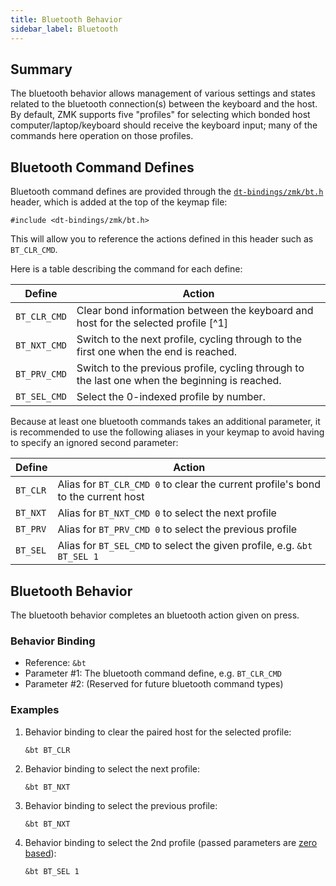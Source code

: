 ```yaml
---
title: Bluetooth Behavior
sidebar_label: Bluetooth
---
```


## Summary

The bluetooth behavior allows management of various settings and states related to the bluetooth connection(s)
between the keyboard and the host. By default, ZMK supports five "profiles" for selecting which bonded host
computer/laptop/keyboard should receive the keyboard input; many of the commands here operation on those profiles.

## Bluetooth Command Defines

Bluetooth command defines are provided through the [`dt-bindings/zmk/bt.h`](https://github.com/zmkfirmware/zmk/blob/main/app/include/dt-bindings/zmk/bt.h) header,
which is added at the top of the keymap file:

```
#include <dt-bindings/zmk/bt.h>
```

This will allow you to reference the actions defined in this header such as `BT_CLR_CMD`.

Here is a table describing the command for each define:

| Define       | Action                                                                                         |
| ------------ | ---------------------------------------------------------------------------------------------- |
| `BT_CLR_CMD` | Clear bond information between the keyboard and host for the selected profile [^1]             |
| `BT_NXT_CMD` | Switch to the next profile, cycling through to the first one when the end is reached.          |
| `BT_PRV_CMD` | Switch to the previous profile, cycling through to the last one when the beginning is reached. |
| `BT_SEL_CMD` | Select the 0-indexed profile by number.                                                        |

Because at least one bluetooth commands takes an additional parameter, it is recommended to use
the following aliases in your keymap to avoid having to specify an ignored second parameter:

| Define   | Action                                                                           |
| -------- | -------------------------------------------------------------------------------- |
| `BT_CLR` | Alias for `BT_CLR_CMD 0` to clear the current profile's bond to the current host |
| `BT_NXT` | Alias for `BT_NXT_CMD 0` to select the next profile                              |
| `BT_PRV` | Alias for `BT_PRV_CMD 0` to select the previous profile                          |
| `BT_SEL` | Alias for `BT_SEL_CMD` to select the given profile, e.g. `&bt BT_SEL 1`          |

## Bluetooth Behavior

The bluetooth behavior completes an bluetooth action given on press.

### Behavior Binding

- Reference: `&bt`
- Parameter #1: The bluetooth command define, e.g. `BT_CLR_CMD`
- Parameter #2: (Reserved for future bluetooth command types)

### Examples

1. Behavior binding to clear the paired host for the selected profile:

   ```
   &bt BT_CLR
   ```

1. Behavior binding to select the next profile:

   ```
   &bt BT_NXT
   ```

1. Behavior binding to select the previous profile:

   ```
   &bt BT_NXT
   ```

1. Behavior binding to select the 2nd profile (passed parameters are [zero based](https://en.wikipedia.org/wiki/Zero-based_numbering)):

   ```
   &bt BT_SEL 1
   ```
